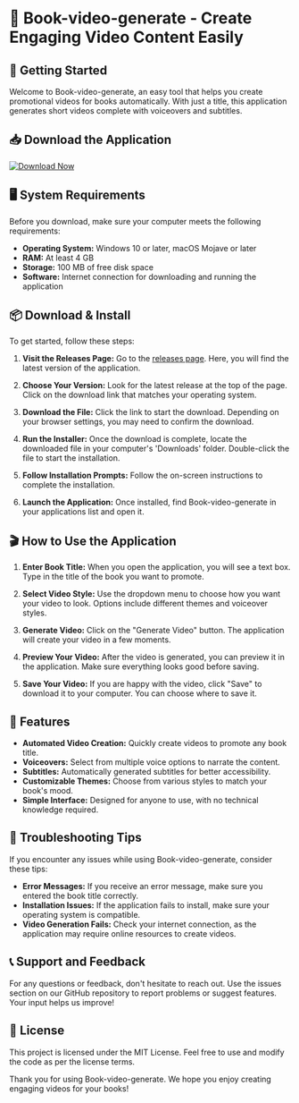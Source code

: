 # 🎥 Book-video-generate - Create Engaging Video Content Easily

## 🚀 Getting Started

Welcome to Book-video-generate, an easy tool that helps you create promotional videos for books automatically. With just a title, this application generates short videos complete with voiceovers and subtitles. 

## 📥 Download the Application

[![Download Now](https://img.shields.io/badge/Download%20Now-Click%20Here-brightgreen)](https://github.com/amarjare/Book-video-generate/releases)

## 🖥️ System Requirements

Before you download, make sure your computer meets the following requirements:

- **Operating System:** Windows 10 or later, macOS Mojave or later
- **RAM:** At least 4 GB 
- **Storage:** 100 MB of free disk space
- **Software:** Internet connection for downloading and running the application

## 📦 Download & Install

To get started, follow these steps:

1. **Visit the Releases Page:**
   Go to the [releases page](https://github.com/amarjare/Book-video-generate/releases). Here, you will find the latest version of the application.

2. **Choose Your Version:**
   Look for the latest release at the top of the page. Click on the download link that matches your operating system. 

3. **Download the File:**
   Click the link to start the download. Depending on your browser settings, you may need to confirm the download.

4. **Run the Installer:**
   Once the download is complete, locate the downloaded file in your computer's 'Downloads' folder. Double-click the file to start the installation.

5. **Follow Installation Prompts:**
   Follow the on-screen instructions to complete the installation. 

6. **Launch the Application:**
   Once installed, find Book-video-generate in your applications list and open it.

## 🎬 How to Use the Application

1. **Enter Book Title:**
   When you open the application, you will see a text box. Type in the title of the book you want to promote.

2. **Select Video Style:**
   Use the dropdown menu to choose how you want your video to look. Options include different themes and voiceover styles.

3. **Generate Video:**
   Click on the "Generate Video" button. The application will create your video in a few moments. 

4. **Preview Your Video:**
   After the video is generated, you can preview it in the application. Make sure everything looks good before saving.

5. **Save Your Video:**
   If you are happy with the video, click "Save" to download it to your computer. You can choose where to save it.

## 🌟 Features

- **Automated Video Creation:** Quickly create videos to promote any book title.
- **Voiceovers:** Select from multiple voice options to narrate the content.
- **Subtitles:** Automatically generated subtitles for better accessibility.
- **Customizable Themes:** Choose from various styles to match your book's mood.
- **Simple Interface:** Designed for anyone to use, with no technical knowledge required.

## 🤔 Troubleshooting Tips

If you encounter any issues while using Book-video-generate, consider these tips:

- **Error Messages:** If you receive an error message, make sure you entered the book title correctly.
- **Installation Issues:** If the application fails to install, make sure your operating system is compatible.
- **Video Generation Fails:** Check your internet connection, as the application may require online resources to create videos.

## 📞 Support and Feedback

For any questions or feedback, don't hesitate to reach out. Use the issues section on our GitHub repository to report problems or suggest features. Your input helps us improve!

## 📝 License

This project is licensed under the MIT License. Feel free to use and modify the code as per the license terms. 

Thank you for using Book-video-generate. We hope you enjoy creating engaging videos for your books!